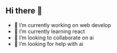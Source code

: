 ## Hi there 👋

<!--
**byehanley/byehanley** is a ✨ _special_ ✨ repository because its `README.md` (this file) appears on your GitHub profile.

Here are some ideas to get you started:

- 🔭 I’m currently working on web develop
- 🌱 I’m currently learning react
- 👯 I’m looking to collaborate on ai
- 🤔 I’m looking for help with ai
- 💬 Ask me about ...
- 📫 How to reach me: ...
- 😄 Pronouns: ...
- ⚡ Fun fact: ...
-->

- 🔭 I’m currently working on web develop
- 🌱 I’m currently learning react
- 👯 I’m looking to collaborate on ai
- 🤔 I’m looking for help with ai
